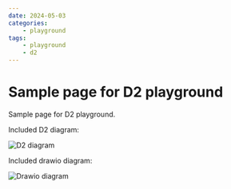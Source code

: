 ```yaml
---
date: 2024-05-03
categories:
    - playground
tags:
    - playground
    - d2
---
```


# Sample page for D2 playground

Sample page for D2 playground.

Included D2 diagram:

![D2 diagram](blog/posts/sample_diagram.d2)

Included drawio diagram:

![Drawio diagram](blog/posts/sample_diagram.drawio)
